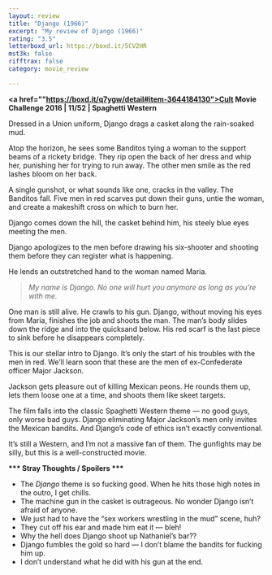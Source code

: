 ```yaml
---
layout: review
title: "Django (1966)"
excerpt: "My review of Django (1966)"
rating: "3.5"
letterboxd_url: https://boxd.it/5CV2HR
mst3k: false
rifftrax: false
category: movie_review

---
```


<b><a href=""https://boxd.it/q7ygw/detail#item-3644184130">Cult Movie Challenge 2016 | 11/52 | Spaghetti Western</a></b>

Dressed in a Union uniform, Django drags a casket along the rain-soaked mud.

Atop the horizon, he sees some Banditos tying a woman to the support beams of a rickety bridge. They rip open the back of her dress and whip her, punishing her for trying to run away. The other men smile as the red lashes bloom on her back.

A single gunshot, or what sounds like one, cracks in the valley. The Banditos fall. Five men in red scarves put down their guns, untie the woman, and create a makeshift cross on which to burn her.

Django comes down the hill, the casket behind him, his steely blue eyes meeting the men.

Django apologizes to the men before drawing his six-shooter and shooting them before they can register what is happening.

He lends an outstretched hand to the woman named Maria.

<blockquote><i>My name is Django. No one will hurt you anymore as long as you’re with me.</i></blockquote>

One man is still alive. He crawls to his gun. Django, without moving his eyes from Maria, finishes the job and shoots the man. The man’s body slides down the ridge and into the quicksand below. His red scarf is the last piece to sink before he disappears completely.

This is our stellar intro to Django. It’s only the start of his troubles with the men in red. We’ll learn soon that these are the men of ex-Confederate officer Major Jackson.

Jackson gets pleasure out of killing Mexican peons. He rounds them up, lets them loose one at a time, and shoots them like skeet targets.

The film falls into the classic Spaghetti Western theme — no good guys, only worse bad guys. Django eliminating Major Jackson’s men only invites the Mexican bandits. And Django’s code of ethics isn’t exactly conventional.

It’s still a Western, and I’m not a massive fan of them. The gunfights may be silly, but this is a well-constructed movie.

<b>*** Stray Thoughts / Spoilers ***</b>
* The <i>Django</i> theme is so fucking good. When he hits those high notes in the outro, I get chills.
* The machine gun in the casket is outrageous. No wonder Django isn’t afraid of anyone.
* We just had to have the “sex workers wrestling in the mud” scene, huh?
* They cut off his ear and made him eat it — bleh!
* Why the hell does Django shoot up Nathaniel’s bar??
* Django fumbles the gold so hard — I don’t blame the bandits for fucking him up.
* I don’t understand what he did with his gun at the end.